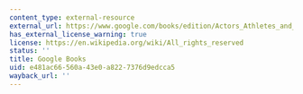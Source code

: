 ```yaml
---
content_type: external-resource
external_url: https://www.google.com/books/edition/Actors_Athletes_and_Astronauts/GWsv__jc03YC?hl=en&gbpv=1
has_external_license_warning: true
license: https://en.wikipedia.org/wiki/All_rights_reserved
status: ''
title: Google Books
uid: e481ac66-560a-43e0-a822-7376d9edcca5
wayback_url: ''
---
```

